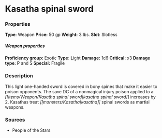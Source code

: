 ﻿---
Title: "Kasatha spinal sword"
Type: "Weapon"
Price: "50 gp"
Weight: "3 lbs."
Slot: "Slotless"
Proficiency group: "Exotic"
Weapon properties Type: "Light"
Damage: "1d6"
Critical: "x3"
Damage type: "P and S"
Special: "Fragile"
Description: |
  "This light one-handed sword is covered in bony spines that make it easier to poison opponents. The save DC of a nonmagical injury poison applied to a kasatha spinal sword increases by 2. Kasathas treat kasatha spinal swords as martial weapons."
Sources: "['People of the Stars']"
---

# Kasatha spinal sword

### Properties

**Type:** Weapon **Price:** 50 gp **Weight:** 3 lbs. **Slot:** Slotless

##### Weapon properties

**Proficiency group:** Exotic **Type:** Light **Damage:** 1d6 **Critical:** x3 **Damage type:** P and S **Special:** Fragile

### Description

This light one-handed sword is covered in bony spines that make it easier to poison opponents. The save DC of a nonmagical injury poison applied to a _[[items/Weapon/Kasatha spinal sword|kasatha spinal sword]]_ increases by 2. Kasathas treat _[[monsters/Kasatha|kasatha]]_ spinal swords as martial weapons.

### Sources

* People of the Stars